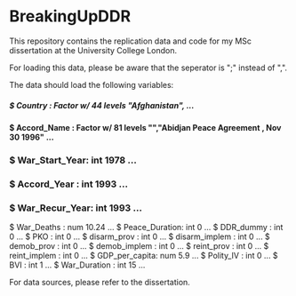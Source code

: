 # BreakingUpDDR
This repository contains the replication data and code for my MSc dissertation at the University College London.

For loading this data, please be aware that the seperator is ";" instead of ",".


The data should load the following variables:

##### $ Country       : Factor w/ 44 levels "Afghanistan", ...
#### $ Accord_Name   : Factor w/ 81 levels "","Abidjan Peace Agreement , Nov 30 1996" ...
### $ War_Start_Year: int  1978 ...
### $ Accord_Year   : int  1993 ...
### $ War_Recur_Year: int  1993 ...
 $ War_Deaths    : num  10.24  ...
 $ Peace_Duration: int  0 ...
 $ DDR_dummy     : int  0 ...
 $ PKO           : int  0 ...
 $ disarm_prov   : int  0 ...
 $ disarm_implem : int  0 ...
 $ demob_prov    : int  0 ...
 $ demob_implem  : int  0 ...
 $ reint_prov    : int  0 ...
 $ reint_implem  : int  0 ...
 $ GDP_per_capita: num  5.9 ...
 $ Polity_IV     : int  0 ...
 $ BVI           : int  1 ...
 $ War_Duration  : int  15 ...
 
 For data sources, please refer to the dissertation.
